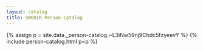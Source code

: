```yaml
---
layout: catalog
title: SWERIK Person Catalog
---
```

{% assign p = site.data._person-catalog.i-L3iNw59nj9Chdc5fzyeevY %}
{% include person-catalog.html p=p %}

